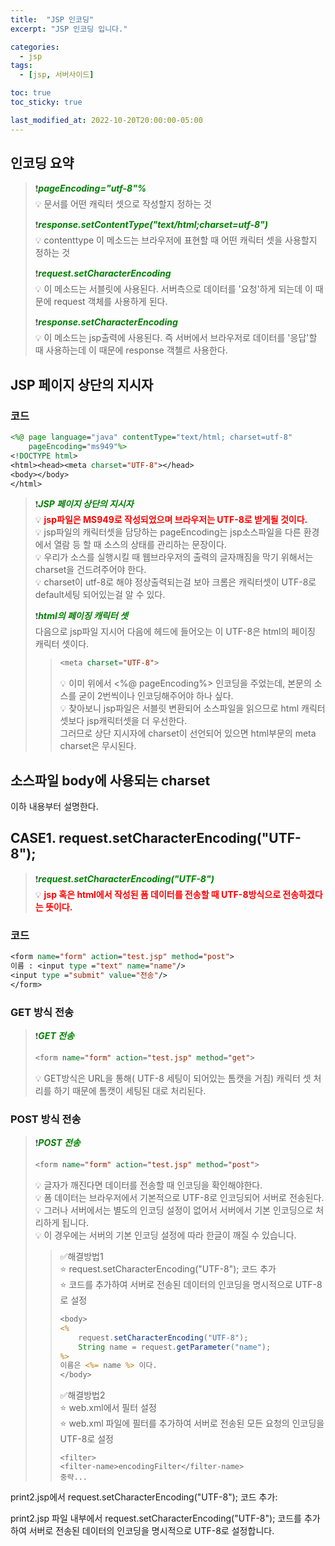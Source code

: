 ```yaml
---
title:  "JSP 인코딩"
excerpt: "JSP 인코딩 입니다."

categories:
  - jsp
tags:
  - [jsp, 서버사이드]

toc: true
toc_sticky: true

last_modified_at: 2022-10-20T20:00:00-05:00
---
```


## 인코딩 요약
> ❗<span style='color:green'><b><I>pageEncoding="utf-8"%</I></b></span>  
> 💡 문서를 어떤 캐릭터 셋으로 작성할지 정하는 것  
>   
> ❗<span style='color:green'><b><I>response.setContentType("text/html;charset=utf-8")</I></b></span>  
> 💡 contenttype 이 메소드는 브라우저에 표현할 때 어떤 캐릭터 셋을 사용할지 정하는 것  
>   
> ❗<span style='color:green'><b><I>request.setCharacterEncoding</I></b></span>  
> 💡 이 메소드는 서블릿에 사용된다. 서버측으로 데이터를 '요청'하게 되는데 이 때문에 request 객체를 사용하게 된다.  
>   
> ❗<span style='color:green'><b><I>response.setCharacterEncoding</I></b></span>    
> 💡 이 메소드는 jsp출력에 사용된다. 즉 서버에서 브라우저로 데이터를 '응답'할 때 사용하는데 이 때문에 response 객첼르 사용한다.  



 
## JSP 페이지 상단의 지시자
### 코드
```jsp
<%@ page language="java" contentType="text/html; charset=utf-8"
    pageEncoding="ms949"%>
<!DOCTYPE html>
<html><head><meta charset="UTF-8"></head>
<body></body>
</html>

```

> ❗<span style='color:green'><b><I>JSP 페이지 상단의 지시자</I></b></span>    
> 💡 <span style='color:red'><b>jsp파일은 MS949로 작성되었으며 브라우저는 UTF-8로 받게될 것이다.</b></span>  
> 💡 jsp파일의 캐릭터셋을 담당하는 pageEncoding는 jsp소스파일을 다른 환경에서 열람 등 할 때 소스의 상태를 관리하는 문장이다.  
> 💡 우리가 소스를 실행시킬 때 웹브라우저의 출력의 글자깨짐을 막기 위해서는 charset을 건드려주어야 한다.  
> 💡 charset이 utf-8로 해야 정상출력되는걸 보아 크롬은 캐릭터셋이 UTF-8로 default세팅 되어있는걸 알 수 있다.  
>  
> ❗<span style='color:green'><b><I>html의 페이징 캐릭터 셋</I></b></span>    
>  다음으로 jsp파일 지시어 다음에 헤드에 들어오는 이 UTF-8은 html의 페이징 캐릭터 셋이다.
> >     
> > ```jsp
> > <meta charset="UTF-8">
> > ```
> >   
> > 💡 이미 위에서 <%@ pageEncoding%> 인코딩을 주었는데, 본문의 소스를 굳이 2번씩이나 인코딩해주어야 하나 싶다.  
> > 💡 찾아보니 jsp파일은 서블릿 변환되어 소스파일을 읽으므로 html 캐릭터셋보다 jsp캐릭터셋을 더 우선한다.  
> > 그러므로 상단 지시자에 charset이 선언되어 있으면 html부문의 meta charset은 무시된다.  


## 소스파일 body에 사용되는 charset
이하 내용부터 설명한다.



## CASE1. request.setCharacterEncoding("UTF-8");
> ❗<span style='color:green'><b><I>request.setCharacterEncoding("UTF-8")</I></b></span>    
> 💡 <span style='color:red'><b>jsp 혹은 html에서 작성된 폼 데이터를 전송할 때 UTF-8방식으로 전송하겠다는 뜻이다.</b></span>

### 코드
```jsp
<form name="form" action="test.jsp" method="post">
이름 : <input type ="text" name="name"/>
<input type ="submit" value="전송"/>
</form>

```


### GET 방식 전송
> ❗<span style='color:green'><b><I>GET 전송</I></b></span>    
>   
>  ```jsp
>  <form name="form" action="test.jsp" method="get">
>  ```
>  
> 💡 GET방식은 URL을 통해( UTF-8 세팅이 되어있는 톰캣을 거침) 캐릭터 셋 처리를 하기 때문에 톰캣이 세팅된 대로 처리된다.  

### POST 방식 전송
> ❗<span style='color:green'><b><I>POST 전송</I></b></span>    
>   
>  ```jsp
>  <form name="form" action="test.jsp" method="post">
>  ```
>  
> 💡 글자가 깨진다면 데이터를 전송할 때 인코딩을 확인해야한다.   
> 💡 폼 데이터는 브라우저에서 기본적으로 UTF-8로 인코딩되어 서버로 전송된다.   
> 💡 그러나 서버에서는 별도의 인코딩 설정이 없어서 서버에서 기본 인코딩으로 처리하게 됩니다.   
> 💡 이 경우에는 서버의 기본 인코딩 설정에 따라 한글이 깨질 수 있습니다.  
> >  
> > ✅해결방법1  
> >  ⭐ request.setCharacterEncoding("UTF-8"); 코드 추가  
> >  ⭐ 코드를 추가하여 서버로 전송된 데이터의 인코딩을 명시적으로 UTF-8로 설정
> > 
> > ```jsp 
> > <body>
> > <%
> >     request.setCharacterEncoding("UTF-8");
> >     String name = request.getParameter("name");
> > %>
> > 이름은 <%= name %> 이다.
> > </body>
> > ```
> >    
> > ✅해결방법2  
> >  ⭐ web.xml에서 필터 설정  
> >  ⭐ web.xml 파일에 필터를 추가하여 서버로 전송된 모든 요청의 인코딩을 UTF-8로 설정
> >  
> > ```
> > <filter>
> > <filter-name>encodingFilter</filter-name>
> > 중략...
> > ```
print2.jsp에서 request.setCharacterEncoding("UTF-8"); 코드 추가:

print2.jsp 파일 내부에서 request.setCharacterEncoding("UTF-8"); 코드를 추가하여 서버로 전송된 데이터의 인코딩을 명시적으로 UTF-8로 설정합니다.




 





 




